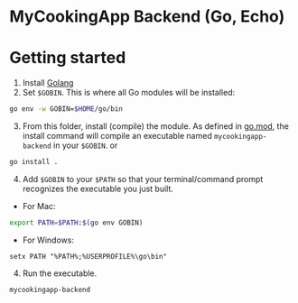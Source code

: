 # MyCookingApp Backend (Go, Echo)
# Getting started
1. Install [Golang](https://golang.org/dl/)
2. Set `$GOBIN`. This is where all Go modules will be installed:
```bash
go env -w GOBIN=$HOME/go/bin
```
3. From this folder, install (compile) the module. As defined in [go.mod](./go.mod), the install command will compile an executable named `mycookingapp-backend` in your `$GOBIN`.
or
```bash
go install .
```

4. Add `$GOBIN` to your `$PATH` so that your terminal/command prompt recognizes the executable you just built.

- For Mac:
```bash
export PATH=$PATH:$(go env GOBIN)
```
- For Windows:
```dos
setx PATH "%PATH%;%USERPROFILE%\go\bin"
```

4. Run the executable. 
```bash
mycookingapp-backend
```
